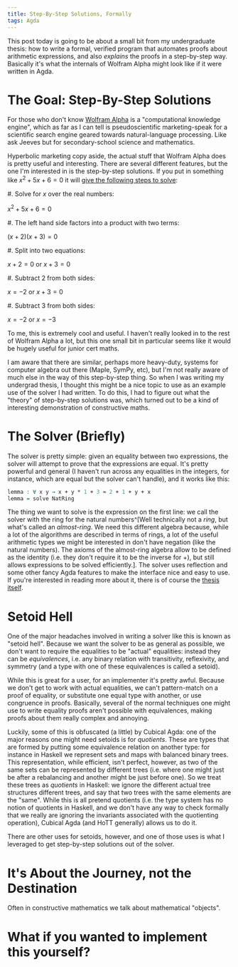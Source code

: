 ```yaml
---
title: Step-By-Step Solutions, Formally
tags: Agda
---
```


This post today is going to be about a small bit from my undergraduate thesis:
how to write a formal, verified program that automates proofs about arithmetic
expressions, and also *explains* the proofs in a step-by-step way.
Basically it's what the internals of Wolfram Alpha might look like if it were
written in Agda.

# The Goal: Step-By-Step Solutions

For those who don't know [Wolfram Alpha](https://www.wolframalpha.com/) is a
"computational knowledge engine", which as far as I can tell is pseudoscientific
marketing-speak for a scientific search engine geared towards natural-language
processing.
Like ask Jeeves but for secondary-school science and mathematics.

Hyperbolic marketing copy aside, the actual stuff that Wolfram Alpha does is
pretty useful and interesting.
There are several different features, but the one I'm interested in is the
step-by-step solutions.
If you put in something like $x^2 + 5x + 6 = 0$ it will [give the following steps
to solve](https://www.wolframalpha.com/input/?i=x%5E2+%2B+5x+%2B+6+%3D+0&lk=3):

#. Solve for $x$ over the real numbers:

   $x^2 + 5x + 6 = 0$

#. The left hand side factors into a product  with two terms:

   $(x + 2)(x + 3) = 0$

#. Split into two equations:

   $x + 2 = 0$ or $x + 3 = 0$

#. Subtract 2 from both sides:

   $x = -2$ or $x + 3 = 0$

#. Subtract 3 from both sides:

   $x = -2$ or $x = -3$
   
To me, this is extremely cool and useful.
I haven't really looked in to the rest of Wolfram Alpha a lot, but this one
small bit in particular seems like it would be hugely useful for junior cert
maths.

I am aware that there are similar, perhaps more heavy-duty, systems for computer
algebra out there (Maple, SymPy, etc), but I'm not really aware of much else in
the way of this step-by-step thing.
So when I was writing my undergrad thesis, I thought this might be a nice topic
to use as an example use of the solver I had written.
To do this, I had to figure out what the "theory" of step-by-step solutions was,
which turned out to be a kind of interesting demonstration of constructive
maths.

# The Solver (Briefly)

The solver is pretty simple: given an equality between two expressions, the
solver will attempt to prove that the expressions are equal.
It's pretty powerful and general (I haven't run across any equalities in the
integers, for instance, which are equal but the solver can't handle), and it
works like this:

```agda
lemma : ∀ x y → x + y * 1 + 3 ≈ 2 + 1 + y + x
lemma = solve NatRing
```

The thing we want to solve is the expression on the first line: we call the
solver with the ring for the natural numbers^[Well technically not a *ring*, but
what's called an *almost-ring*. We need this different algebra because, while a
lot of the algorithms are described in terms of rings, a lot of the useful
arithmetic types we might be interested in don't have negation (like the natural
numbers). The axioms of the almost-ring algebra allow to be defined as the
identity (i.e. they don't require it to be the inverse for +), but still allows
expressions to be solved efficiently.].
The solver uses reflection and some other fancy Agda features to make the
interface nice and easy to use.
If you're interested in reading more about it, there is of course the [thesis
itself](2019-07-14-bsc-thesis.html).

# Setoid Hell

One of the major headaches involved in writing a solver like this is known as
"setoid hell".
Because we want the solver to be as general as possible, we don't want to
require the equalities to be "actual" equalities: instead they can be
*equivalences*, i.e. any binary relation with transitivity, reflexivity, and
symmetry (and a type with one of these equivalences is called a setoid).

While this is great for a user, for an implementer it's pretty awful.
Because we don't get to work with actual equalities, we can't pattern-match on a
proof of equality, or substitute one equal type with another, or use congruence
in proofs.
Basically, several of the normal techniques one might use to write equality
proofs aren't possible with equivalences, making proofs about them really
complex and annoying.

Luckily, some of this is obfuscated (a little) by Cubical Agda: one of the major
reasons one might need setoids is for *quotients*.
These are types that are formed by putting some equivalence relation on another
type: for instance in Haskell we represent sets and maps with balanced binary
trees.
This representation, while efficient, isn't perfect, however, as two of the same
sets can be represented by different trees (i.e. where one might just be after a
rebalancing and another might be just before one).
So we treat these trees as *quotients* in Haskell: we ignore the different
actual tree structures different trees, and say that two trees with the same
elements are the "same".
While this is all pretend quotients (i.e. the type system has no notion of
quotients in Haskell, and we don't have any way to check formally that we really
are ignoring the invariants associated with the quotienting operation), Cubical
Agda (and HoTT generally) allows us to do it.

There are other uses for setoids, however, and one of those uses is what I
leveraged to get step-by-step solutions out of the solver.

# It's About the Journey, not the Destination

Often in constructive mathematics we talk about mathematical "objects".

# What if you wanted to implement this yourself?
